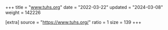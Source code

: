 +++
title = "www.tuhs.org"
date = "2022-03-22"
updated = "2024-03-08"
weight = 142226

[extra]
source = "https://www.tuhs.org/"
ratio = 1
size = 139
+++
